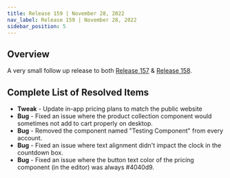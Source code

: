 ```yaml
---
title: Release 159 | November 28, 2022
nav_label: Release 159 | November 28, 2022
sidebar_position: 5
---
```


## Overview

A very small follow up release to
both [Release 157](https://support.unstack.com/hc/en-us/articles/11255067462935) & [Release 158](https://support.unstack.com/hc/en-us/articles/11573826447639).

## Complete List of Resolved Items

* **Tweak** - Update in-app pricing plans to match the public website
* **Bug** - Fixed an issue where the product collection component would sometimes not add to cart properly on desktop.
* **Bug** - Removed the component named "Testing Component" from every account.
* **Bug** - Fixed an issue where text alignment didn't impact the clock in the countdown box.
* **Bug** - Fixed an issue where the button text color of the pricing component (in the editor) was always #4040d9.
